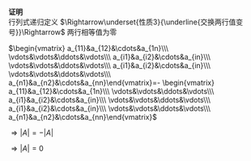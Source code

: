 **证明**    
行列式递归定义 $\Rightarrow\underset{性质3}{\underline{交换两行值变号}}\Rightarrow$ 两行相等值为零    
    
 $\begin{vmatrix}    
a_{11}&a_{12}&\cdots&a_{1n}\\\     
\vdots&\vdots&\ddots&\vdots\\\     
a_{i1}&a_{i2}&\cdots&a_{in}\\\     
\vdots&\vdots&\ddots&\vdots\\\     
a_{i1}&a_{i2}&\cdots&a_{in}\\\     
\vdots&\vdots&\ddots&\vdots\\\     
a_{n1}&a_{n2}&\cdots&a_{nn}\end{vmatrix}=-    
\begin{vmatrix}    
a_{11}&a_{12}&\cdots&a_{1n}\\\     
\vdots&\vdots&\ddots&\vdots\\\     
a_{i1}&a_{i2}&\cdots&a_{in}\\\     
\vdots&\vdots&\ddots&\vdots\\\     
a_{i1}&a_{i2}&\cdots&a_{in}\\\     
\vdots&\vdots&\ddots&\vdots\\\     
a_{n1}&a_{n2}&\cdots&a_{nn}\end{vmatrix}$     
    
 $\Rightarrow |A|=-|A|$     
    
 $\Rightarrow |A|=0$     
